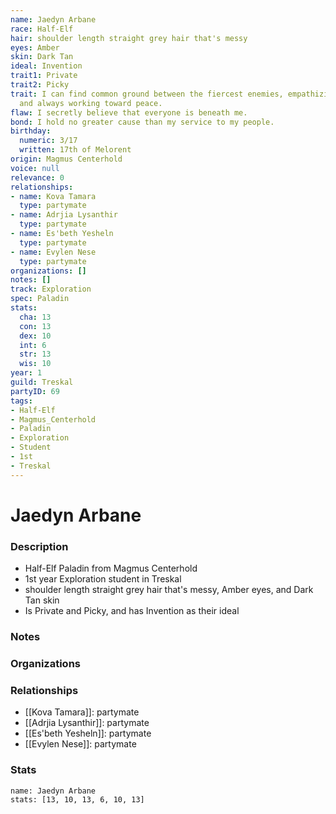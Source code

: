 ```yaml
---
name: Jaedyn Arbane
race: Half-Elf
hair: shoulder length straight grey hair that's messy
eyes: Amber
skin: Dark Tan
ideal: Invention
trait1: Private
trait2: Picky
trait: I can find common ground between the fiercest enemies, empathizing with them
  and always working toward peace.
flaw: I secretly believe that everyone is beneath me.
bond: I hold no greater cause than my service to my people.
birthday:
  numeric: 3/17
  written: 17th of Melorent
origin: Magmus Centerhold
voice: null
relevance: 0
relationships:
- name: Kova Tamara
  type: partymate
- name: Adrjia Lysanthir
  type: partymate
- name: Es'beth Yesheln
  type: partymate
- name: Evylen Nese
  type: partymate
organizations: []
notes: []
track: Exploration
spec: Paladin
stats:
  cha: 13
  con: 13
  dex: 10
  int: 6
  str: 13
  wis: 10
year: 1
guild: Treskal
partyID: 69
tags:
- Half-Elf
- Magmus_Centerhold
- Paladin
- Exploration
- Student
- 1st
- Treskal
---
```

# Jaedyn Arbane
### Description
- Half-Elf Paladin from Magmus Centerhold
- 1st year Exploration student in Treskal
- shoulder length straight grey hair that's messy, Amber eyes, and Dark Tan skin
- Is Private and Picky, and has Invention as their ideal

### Notes

### Organizations

### Relationships
- [[Kova Tamara]]: partymate
- [[Adrjia Lysanthir]]: partymate
- [[Es'beth Yesheln]]: partymate
- [[Evylen Nese]]: partymate

### Stats
```statblock
name: Jaedyn Arbane
stats: [13, 10, 13, 6, 10, 13]
```